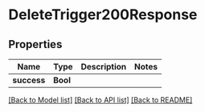 # DeleteTrigger200Response

## Properties
Name | Type | Description | Notes
------------ | ------------- | ------------- | -------------
**success** | **Bool** |  | 

[[Back to Model list]](../README.md#documentation-for-models) [[Back to API list]](../README.md#documentation-for-api-endpoints) [[Back to README]](../README.md)


